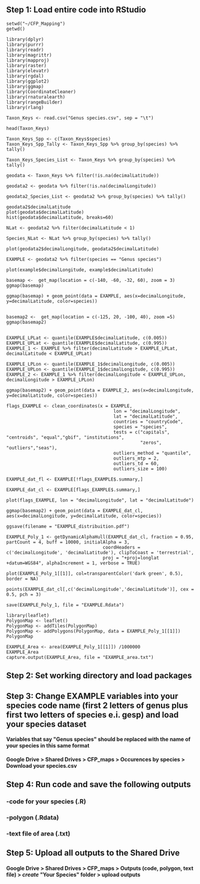 ## Step 1: Load entire code into RStudio

```
setwd("~/CFP_Mapping") 
getwd()

library(dplyr)
library(purrr)
library(readr)  
library(magrittr)
library(mapproj)
library(raster)
library(elevatr)
library(rgdal)
library(ggplot2)
library(ggmap)
library(CoordinateCleaner)
library(rnaturalearth)
library(rangeBuilder)
library(rlang)

Taxon_Keys <- read.csv("Genus species.csv", sep = "\t")

head(Taxon_Keys)

Taxon_Keys_Spp <- c(Taxon_Keys$species)
Taxon_Keys_Spp_Tally <- Taxon_Keys_Spp %>% group_by(species) %>% tally() 

Taxon_Keys_Species_List <- Taxon_Keys %>% group_by(species) %>% tally()

geodata <- Taxon_Keys %>% filter(!is.na(decimalLatitude)) 

geodata2 <- geodata %>% filter(!is.na(decimalLongitude))

geodata2_Species_List <- geodata2 %>% group_by(species) %>% tally()

geodata2$decimalLatitude
plot(geodata$decimalLatitude)
hist(geodata$decimalLatitude, breaks=60)

NLat <- geodata2 %>% filter(decimalLatitude < 1) 

Species_NLat <- NLat %>% group_by(species) %>% tally()

plot(geodata2$decimalLongitude, geodata2$decimalLatitude)

EXAMPLE <- geodata2 %>% filter(species == "Genus species")

plot(example$decimalLongitude, example$decimalLatitude)

basemap <-  get_map(location = c(-140, -60, -32, 60), zoom = 3)
ggmap(basemap)

ggmap(basemap) + geom_point(data = EXAMPLE, aes(x=decimalLongitude, y=decimalLatitude, color=species))


basemap2 <-  get_map(location = c(-125, 20, -100, 40), zoom =5)
ggmap(basemap2)


EXAMPLE_LPLat <- quantile(EXAMPLE$decimalLatitude, c(0.005))
EXAMPLE_UPLat <- quantile(EXAMPLE$decimalLatitude, c(0.995))
EXAMPLE_1 <- EXAMPLE %>% filter(decimalLatitude > EXAMPLE_LPLat, decimalLatitude < EXAMPLE_UPLat)

EXAMPLE_LPLon <- quantile(EXAMPLE_1$decimalLongitude, c(0.005))
EXAMPLE_UPLon <- quantile(EXAMPLE_1$decimalLongitude, c(0.995))
EXAMPLE_2 <- EXAMPLE_1 %>% filter(decimalLongitude < EXAMPLE_UPLon, decimalLongitude > EXAMPLE_LPLon)

ggmap(basemap2) + geom_point(data = EXAMPLE_2, aes(x=decimalLongitude, y=decimalLatitude, color=species))

flags_EXAMPLE <- clean_coordinates(x = EXAMPLE, 
                                        lon = "decimalLongitude", 
                                        lat = "decimalLatitude",
                                        countries = "countryCode",
                                        species = "species",
                                        tests = c("capitals", "centroids", "equal","gbif", "institutions",
                                                  "zeros", "outliers","seas"),
                                        outliers_method = "quantile",
                                        outliers_mtp = 2,
                                        outliers_td = 60,
                                        outliers_size = 100)

EXAMPLE_dat_fl <- EXAMPLE[!flags_EXAMPLE$.summary,]

EXAMPLE_dat_cl <- EXAMPLE[flags_EXAMPLE$.summary,]

plot(flags_EXAMPLE, lon = "decimalLongitude", lat = "decimalLatitude")

ggmap(basemap2) + geom_point(data = EXAMPLE_dat_cl, aes(x=decimalLongitude, y=decimalLatitude, color=species))

ggsave(filename = "EXAMPLE_distribuition.pdf")

EXAMPLE_Poly_1 <- getDynamicAlphaHull(EXAMPLE_dat_cl, fraction = 0.95, partCount = 4, buff = 10000, initialAlpha = 3,
                                    coordHeaders = c('decimalLongitude', 'decimalLatitude'), clipToCoast = 'terrestrial',
                                    proj = "+proj=longlat +datum=WGS84", alphaIncrement = 1, verbose = TRUE)

plot(EXAMPLE_Poly_1[[1]], col=transparentColor('dark green', 0.5), border = NA) 

points(EXAMPLE_dat_cl[,c('decimalLongitude','decimalLatitude')], cex = 0.5, pch = 3)

save(EXAMPLE_Poly_1, file = "EXAMPLE.Rdata")

library(leaflet)
PolygonMap <- leaflet()
PolygonMap <- addTiles(PolygonMap)
PolygonMap <- addPolygons(PolygonMap, data = EXAMPLE_Poly_1[[1]])
PolygonMap

EXAMPLE_Area <- area(EXAMPLE_Poly_1[[1]]) /1000000
EXAMPLE_Area
capture.output(EXAMPLE_Area, file = "EXAMPLE_area.txt")
```
## Step 2: Set working directory and load packages
## Step 3: Change EXAMPLE variables into your species code name (first 2 letters of genus plus first two letters of species e.i. gesp) and load your species dataset
#### Variables that say "Genus species" should be replaced with the name of your species in this same format
#### Google Drive > Shared Drives > CFP_maps > Occurences by species > Download your species.csv
## Step 4: Run code and save the following outputs
###         -code for your species (.R)
###         -polygon (.Rdata)
###         -text file of area (.txt)
## Step 5: Upload all outputs to the Shared Drive
#### Google Drive > Shared Drives > CFP_maps > Outputs (code, polygon, text file) > *create* "Your Species" folder > upload outputs
